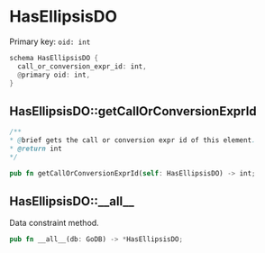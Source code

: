 # HasEllipsisDO

Primary key: `oid: int`

```rust
schema HasEllipsisDO {
  call_or_conversion_expr_id: int,
  @primary oid: int,
}
```
## HasEllipsisDO::getCallOrConversionExprId

```java
/**
* @brief gets the call or conversion expr id of this element.
* @return int
*/
```
```rust
pub fn getCallOrConversionExprId(self: HasEllipsisDO) -> int;
```
## HasEllipsisDO::\_\_all\_\_

Data constraint method.

```rust
pub fn __all__(db: GoDB) -> *HasEllipsisDO;
```
